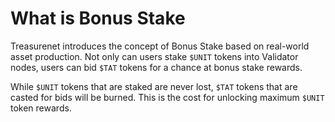 # What is Bonus Stake

Treasurenet introduces the concept of Bonus Stake based on real-world asset production. Not only can users stake `$UNIT` tokens into Validator nodes, users can bid `$TAT` tokens for a chance at bonus stake rewards.

While `$UNIT` tokens that are staked are never lost, `$TAT` tokens that are casted for bids will be burned. This is the cost for unlocking maximum `$UNIT` token rewards.
